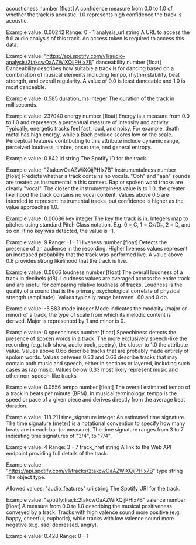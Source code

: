 acousticness
number [float]
A confidence measure from 0.0 to 1.0 of whether the track is acoustic. 1.0 represents high confidence the track is acoustic.

Example value: 0.00242
Range: 0 - 1
analysis_url
string
A URL to access the full audio analysis of this track. An access token is required to access this data.

Example value: "https://api.spotify.com/v1/audio-analysis/2takcwOaAZWiXQijPHIx7B"
danceability
number [float]
Danceability describes how suitable a track is for dancing based on a combination of musical elements including tempo, rhythm stability, beat strength, and overall regularity. A value of 0.0 is least danceable and 1.0 is most danceable.

Example value: 0.585
duration_ms
integer
The duration of the track in milliseconds.

Example value: 237040
energy
number [float]
Energy is a measure from 0.0 to 1.0 and represents a perceptual measure of intensity and activity. Typically, energetic tracks feel fast, loud, and noisy. For example, death metal has high energy, while a Bach prelude scores low on the scale. Perceptual features contributing to this attribute include dynamic range, perceived loudness, timbre, onset rate, and general entropy.

Example value: 0.842
id
string
The Spotify ID for the track.

Example value: "2takcwOaAZWiXQijPHIx7B"
instrumentalness
number [float]
Predicts whether a track contains no vocals. "Ooh" and "aah" sounds are treated as instrumental in this context. Rap or spoken word tracks are clearly "vocal". The closer the instrumentalness value is to 1.0, the greater likelihood the track contains no vocal content. Values above 0.5 are intended to represent instrumental tracks, but confidence is higher as the value approaches 1.0.

Example value: 0.00686
key
integer
The key the track is in. Integers map to pitches using standard Pitch Class notation. E.g. 0 = C, 1 = C♯/D♭, 2 = D, and so on. If no key was detected, the value is -1.

Example value: 9
Range: -1 - 11
liveness
number [float]
Detects the presence of an audience in the recording. Higher liveness values represent an increased probability that the track was performed live. A value above 0.8 provides strong likelihood that the track is live.

Example value: 0.0866
loudness
number [float]
The overall loudness of a track in decibels (dB). Loudness values are averaged across the entire track and are useful for comparing relative loudness of tracks. Loudness is the quality of a sound that is the primary psychological correlate of physical strength (amplitude). Values typically range between -60 and 0 db.

Example value: -5.883
mode
integer
Mode indicates the modality (major or minor) of a track, the type of scale from which its melodic content is derived. Major is represented by 1 and minor is 0.

Example value: 0
speechiness
number [float]
Speechiness detects the presence of spoken words in a track. The more exclusively speech-like the recording (e.g. talk show, audio book, poetry), the closer to 1.0 the attribute value. Values above 0.66 describe tracks that are probably made entirely of spoken words. Values between 0.33 and 0.66 describe tracks that may contain both music and speech, either in sections or layered, including such cases as rap music. Values below 0.33 most likely represent music and other non-speech-like tracks.

Example value: 0.0556
tempo
number [float]
The overall estimated tempo of a track in beats per minute (BPM). In musical terminology, tempo is the speed or pace of a given piece and derives directly from the average beat duration.

Example value: 118.211
time_signature
integer
An estimated time signature. The time signature (meter) is a notational convention to specify how many beats are in each bar (or measure). The time signature ranges from 3 to 7 indicating time signatures of "3/4", to "7/4".

Example value: 4
Range: 3 - 7
track_href
string
A link to the Web API endpoint providing full details of the track.

Example value: "https://api.spotify.com/v1/tracks/2takcwOaAZWiXQijPHIx7B"
type
string
The object type.

Allowed values: "audio_features"
uri
string
The Spotify URI for the track.

Example value: "spotify:track:2takcwOaAZWiXQijPHIx7B"
valence
number [float]
A measure from 0.0 to 1.0 describing the musical positiveness conveyed by a track. Tracks with high valence sound more positive (e.g. happy, cheerful, euphoric), while tracks with low valence sound more negative (e.g. sad, depressed, angry).

Example value: 0.428
Range: 0 - 1
